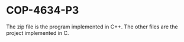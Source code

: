 # COP-4634-P3
The zip file is the program implemented in C++.
The other files are the project implemented in C. 
